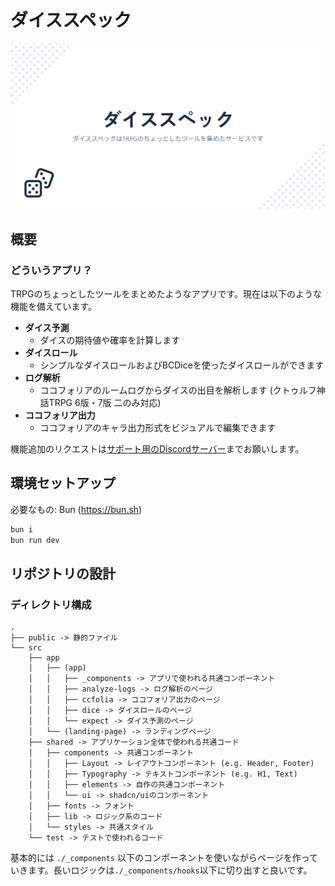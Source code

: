 # ダイススペック

![](/public/ogp.png)

## 概要

### どういうアプリ？

TRPGのちょっとしたツールをまとめたようなアプリです。現在は以下のような機能を備えています。

- **ダイス予測**
  - ダイスの期待値や確率を計算します
- **ダイスロール**
  - シンプルなダイスロールおよびBCDiceを使ったダイスロールができます
- **ログ解析**
  - ココフォリアのルームログからダイスの出目を解析します (クトゥルフ神話TRPG 6版・7版 二のみ対応)
- **ココフォリア出力**
  - ココフォリアのキャラ出力形式をビジュアルで編集できます

機能追加のリクエストは[サポート用のDiscordサーバー](https://discord.gg/YQ7negGTUK)までお願いします。

## 環境セットアップ

必要なもの: Bun (https://bun.sh)

```sh
bun i
bun run dev
```

## リポジトリの設計

### ディレクトリ構成

```
.
├── public -> 静的ファイル
└── src
    ├── app
    │   ├── (app)
    │   │   ├── _components -> アプリで使われる共通コンポーネント
    │   │   ├── analyze-logs -> ログ解析のページ
    │   │   ├── ccfolia -> ココフォリア出力のページ
    │   │   ├── dice -> ダイスロールのページ
    │   │   └── expect -> ダイス予測のページ
    │   └── (landing-page) -> ランディングページ
    ├── shared -> アプリケーション全体で使われる共通コード
    │   ├── components -> 共通コンポーネント
    │   │   ├── Layout -> レイアウトコンポーネント (e.g. Header, Footer)
    │   │   ├── Typography -> テキストコンポーネント (e.g. H1, Text)
    │   │   ├── elements -> 自作の共通コンポーネント
    │   │   └── ui -> shadcn/uiのコンポーネント
    │   ├── fonts -> フォント
    │   ├── lib -> ロジック系のコード
    │   └── styles -> 共通スタイル
    └── test -> テストで使われるコード
```

基本的には `./_components` 以下のコンポーネントを使いながらページを作っていきます。長いロジックは`./_components/hooks`以下に切り出すと良いです。
